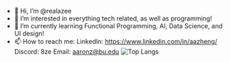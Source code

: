 - 👋 Hi, I’m @realazee
- 👀 I’m interested in everything tech related, as well as programming!
- 🌱 I’m currently learning Functional Programming, AI, Data Science, and UI design!
- 📫 How to reach me:
LinkedIn: https://www.linkedin.com/in/aazheng/
Discord: 8ze
Email: aaronz@bu.edu
![Top Langs](https://github-readme-stats.vercel.app/api/top-langs/?username=realazee&layout=compact)
<!---
realazee/realazee is a ✨ special ✨ repository because its `README.md` (this file) appears on your GitHub profile.
You can click the Preview link to take a look at your changes.
--->
